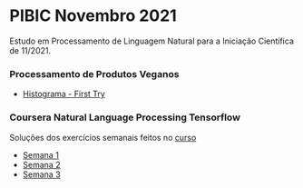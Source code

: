 # PIBIC Novembro 2021

Estudo em Processamento de Linguagem Natural para a Iniciação Científica de 11/2021.

### Processamento de Produtos Veganos

- [Histograma - First Try](Nutricao/histograma1.ipynb)

### Coursera Natural Language Processing Tensorflow

Soluções dos exercícios semanais feitos no [curso](https://www.coursera.org/learn/natural-language-processing-tensorflow/home/welcome)

- [Semana 1](C3/W1/assignment/C3_W1_Assignment.ipynb)
- [Semana 2](C3/W2/assignment/C3_W2_Assignment.ipynb)
- [Semana 3](C3/W3/assignment/C3_W3_Assignment.ipynb)
